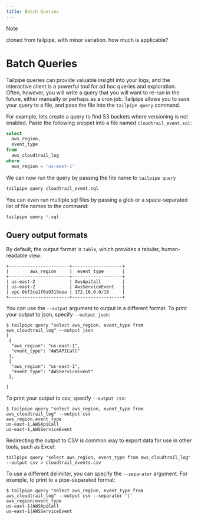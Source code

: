 ```yaml
---
title: Batch Queries
---
```


>[!NOTE]
> cloned from tailpipe, with minor variation. how much is applicable?

# Batch Queries

Tailpipe queries can provide valuable insight into your logs, and the interactive client is a powerful tool for ad hoc queries and exploration.  Often, however, you will write a query that you will want to re-run in the future, either manually or perhaps as a cron job.  Tailpipe allows you to save your query to a file, and pass the file into the `tailpipe query` command.

For example, lets create a query to find S3 buckets where versioning is not enabled.  Paste the following snippet into a file named `cloudtrail_event.sql`:

```sql
select
  aws_region,
  event_type
from
  aws_cloudtrail_log
where
  aws_region = 'us-east-1'
```

We can now run the query by passing the file name to `tailpipe query`
```bash
tailpipe query cloudtrail_event.sql
```

You can even run multiple sql files by passing a glob or a space-separated list of file names to the command:
```bash
tailpipe query *.sql
```

## Query output formats
By default, the output format is `table`, which provides a tabular, human-readable view:
```
+-----------------------+-------------------+
|        aws_region     |  event_type       |
+-----------------------+-------------------+
| us-east-2             | AwsApiCall        |
| us-east-2             | AwsServiceEvent   |
| vpc-0bf2ca1f6a9319eea | 172.16.0.0/16     |
+-----------------------+-------------------+
```
  
You can use the `--output` argument to output in a different format.  To print your output to json, specify `--output json`:

```
$ tailpipe query "select aws_region, event_type from aws_cloudtrail_log" --output json
[
 {
  "aws_region": "us-east-1",
  "event_type": "AWSAPICall"
 },
 {
  "aws_region": "us-east-1",
  "event_type": "AWSServiceEvent"
 },

]

```

To print your output to csv, specify `--output csv`:

```
$ tailpipe query "select aws_region, event_type from aws_cloudtrail_log" --output csv
aws_region,event_type
us-east-1,AWSApiCall
us-east-1,AWSServiceEvent
```

Redirecting the output to CSV is common way to export data for use in other tools, such as Excel:

```
tailpipe query "select aws_region, event_type from aws_cloudtrail_log" --output csv > cloudtrail_events.csv
```


To use a different delimiter, you can specify the `--separator` argument.  For example, to print to a pipe-separated format:

```
$ tailpipe query "select aws_region, event_type from aws_cloudtrail_log" --output csv --separator '|'
aws_region|event_type
us-east-1|AWSApiCall
us-east-1|AWSServiceEvent
```
